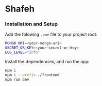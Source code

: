 # Shafeh

### Installation and Setup

Add the folowing `.env` file to your project root:

```sh
MONGO_URI=<your-mongo-uri>
SECRET_OR_KEY=<your-secret-or-key>
LOG_LEVEL="info"
```

Install the dependencies, and run the app:
```bash
npm i
npm i --prefix ./frontend
npm run dev
```
